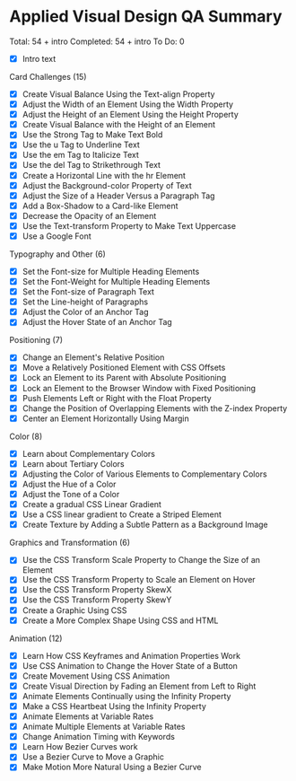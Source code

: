 # Applied Visual Design QA Summary

Total: 54 + intro
Completed: 54 + intro
To Do: 0

- [x] Intro text

Card Challenges (15)
- [x] Create Visual Balance Using the Text-align Property
- [x] Adjust the Width of an Element Using the Width Property
- [x] Adjust the Height of an Element Using the Height Property
- [x] Create Visual Balance with the Height of an Element
- [x] Use the Strong Tag to Make Text Bold
- [x] Use the u Tag to Underline Text
- [x] Use the em Tag to Italicize Text
- [x] Use the del Tag to Strikethrough Text
- [x] Create a Horizontal Line with the hr Element
- [x] Adjust the Background-color Property of Text
- [x] Adjust the Size of a Header Versus a Paragraph Tag
- [x] Add a Box-Shadow to a Card-like Element
- [x] Decrease the Opacity of an Element
- [x] Use the Text-transform Property to Make Text Uppercase
- [x] Use a Google Font

Typography and Other (6)
- [x] Set the Font-size for Multiple Heading Elements
- [x] Set the Font-Weight for Multiple Heading Elements
- [x] Set the Font-size of Paragraph Text
- [x] Set the Line-height of Paragraphs
- [x] Adjust the Color of an Anchor Tag
- [x] Adjust the Hover State of an Anchor Tag

Positioning (7)
- [x] Change an Element's Relative Position
- [x] Move a Relatively Positioned Element with CSS Offsets
- [x] Lock an Element to its Parent with Absolute Positioning
- [x] Lock an Element to the Browser Window with Fixed Positioning
- [x] Push Elements Left or Right with the Float Property
- [x] Change the Position of Overlapping Elements with the Z-index Property
- [x] Center an Element Horizontally Using Margin

Color (8)
- [x] Learn about Complementary Colors
- [x] Learn about Tertiary Colors
- [x] Adjusting the Color of Various Elements to Complementary Colors
- [x] Adjust the Hue of a Color
- [x] Adjust the Tone of a Color
- [x] Create a gradual CSS Linear Gradient
- [x] Use a CSS linear gradient to Create a Striped Element
- [x] Create Texture by Adding a Subtle Pattern as a Background Image

Graphics and Transformation (6)
- [x] Use the CSS Transform Scale Property to Change the Size of an Element
- [x] Use the CSS Transform Property to Scale an Element on Hover
- [x] Use the CSS Transform Property SkewX
- [x] Use the CSS Transform Property SkewY
- [x] Create a Graphic Using CSS
- [x] Create a More Complex Shape Using CSS and HTML

Animation (12)
- [x] Learn How CSS Keyframes and Animation Properties Work
- [x] Use CSS Animation to Change the Hover State of a Button
- [x] Create Movement Using CSS Animation
- [x] Create Visual Direction by Fading an Element from Left to Right
- [x] Animate Elements Continually using the Infinity Property
- [x] Make a CSS Heartbeat Using the Infinity Property
- [x] Animate Elements at Variable Rates
- [x] Animate Multiple Elements at Variable Rates
- [x] Change Animation Timing with Keywords
- [x] Learn How Bezier Curves work
- [x] Use a Bezier Curve to Move a Graphic
- [x] Make Motion More Natural Using a Bezier Curve
